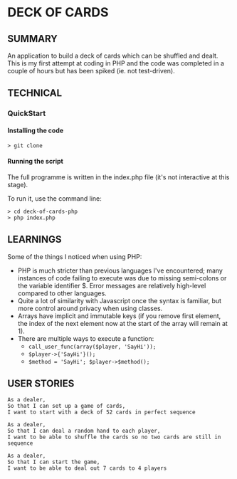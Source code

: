 # DECK OF CARDS

## SUMMARY

An application to build a deck of cards which can be shuffled and dealt. This is my first attempt at coding in PHP and the code was completed in a couple of hours but has been spiked (ie. not test-driven).

## TECHNICAL

### QuickStart

#### Installing the code

```
> git clone
```

#### Running the script

The full programme is written in the index.php file (it's not interactive at this stage).

To run it, use the command line:
```
> cd deck-of-cards-php
> php index.php
```

## LEARNINGS

Some of the things I noticed when using PHP:
- PHP is much stricter than previous languages I've encountered; many instances of code failing to execute was due to missing semi-colons or the variable identifier $. Error messages are relatively high-level compared to other languages.
- Quite a lot of similarity with Javascript once the syntax is familiar, but more control around privacy when using classes.
- Arrays have implicit and immutable keys (if you remove first element, the index of the next element now at the start of the array will remain at 1).
- There are multiple ways to execute a function:
  - `call_user_func(array($player, 'SayHi'));`
  - `$player->{'SayHi'}();`
  - `$method = 'SayHi'; $player->$method();`

## USER STORIES
```
As a dealer,
So that I can set up a game of cards,
I want to start with a deck of 52 cards in perfect sequence
```
```
As a dealer,
So that I can deal a random hand to each player,
I want to be able to shuffle the cards so no two cards are still in sequence
```
```
As a dealer,
So that I can start the game,
I want to be able to deal out 7 cards to 4 players
```
